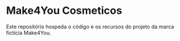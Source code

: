 # Make4You Cosmeticos
 Este repositório hospeda o código e os recursos do projeto da marca fictícia Make4You. 

